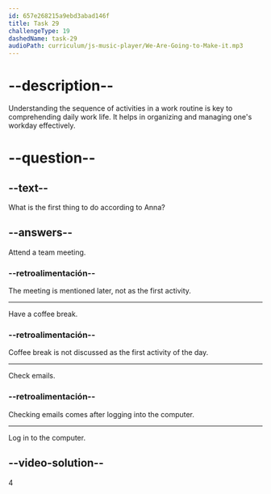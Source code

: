 ```yaml
---
id: 657e268215a9ebd3abad146f
title: Task 29
challengeType: 19
dashedName: task-29
audioPath: curriculum/js-music-player/We-Are-Going-to-Make-it.mp3
---
```


<!-- (audio) Anna: Hi Tom, let me tell you what a regular day at our company normally looks like. We start at 9:00 AM. The first thing to do is to log in to your computer and check your emails. -->

# --description--

Understanding the sequence of activities in a work routine is key to comprehending daily work life. It helps in organizing and managing one's workday effectively.

# --question--

## --text--

What is the first thing to do according to Anna?

## --answers--

Attend a team meeting.

### --retroalimentación--

The meeting is mentioned later, not as the first activity.

---

Have a coffee break.

### --retroalimentación--

Coffee break is not discussed as the first activity of the day.

---

Check emails.

### --retroalimentación--

Checking emails comes after logging into the computer.

---

Log in to the computer.

## --video-solution--

4
